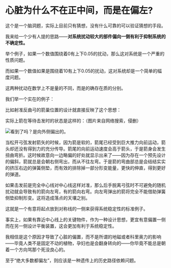 # 心脏为什么不在正中间，而是在偏左?

这个是一个脑洞题，实际上目前只有猜想，没有什么可靠的可以验证猜想的手段。

我来给一个少有人提的思路——**对系统扰动较大的部件偏向一侧有利于抑制系统的不确定性。**

举个例子，如果一个数值围绕着0有上下0.05的扰动，那么这对系统是一个严重的性质问题。

而如果一个数值如果是围绕着10有上下0.05的扰动，这对系统却是一个简单的幅度问题。

这两种扰动在数学上不是量的不同，而是的确存在质的分别。

我们举一个实在的例子：

比如射准反曲弓的箭巢位置的设计就直接反映了这个思想：

实际上箭在等待击发时的状态是这样的：（图片来自网络搜索，侵删）

![](https://pic1.zhimg.com/50/v2-8bc864d4c94c1baff62de3734cd970e5_hd.jpg?source=1940ef5c)看到了吗？是向外侧偏出的。

当松开弓弦发射箭矢的时候，因为箭是软的，箭尾已经受到巨大推力向前运动，箭头却还没有得到力的充分传导。箭尾的向前运动速度会高于箭头，于是箭身会发生扭曲弯折。这时候故意向一边略偏的好处就显示出来了——因为存在一个预先设计的偏斜，箭就总是会朝右侧弯出，而从不往左弯。于是箭的弯曲部总是会结结实实的挤压右边的弹簧侧垫，而有效的排除掉一部分形变能量，更快的伸直，得到更好的弹道。

如果击发前是完全中心线对中心线这样对准，那么后手脱离弓弦时不可避免的随机扰动就会导致有的箭向左弯，有的箭向右弯。向左弯弹出的箭将完全不能借助弹簧侧垫抑制形变。这将造成落点的天壤之别。

这就是一个有意将起点放到对称线的一侧来获得系统稳定性的标准例子。

事实上，如果有靠近中心线上的关键物件，作为一种设计思想，更宜有意偏置一侧而在另一侧设计平衡装置，这会更加有利于系统稳定性。

我相信是这个原因才导致了心脏的偏置，而不是所谓的地磁或者科里奥力的影响——毕竟人类不是固定不动的植物，孕妇也是会翻身转向的——你毕竟不能总是朝着一个方向骂那个死没良心的。

至于“绝大多数都偏左”，则应该是一种遗传上的历史路径依赖问题。




